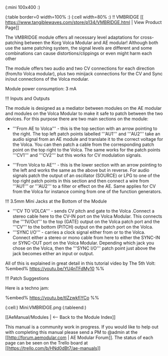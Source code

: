 (:mini 100x400 :)

(:table border=0 width=100% :)
(:cell width=80% :) 
!! VMBRIDGE
[[ https://www.tangiblewaves.com/store/p134/VMBRIDGE.html | View Product Page]]

The VMBRIDGE module offers all necessary level adaptations for cross-patching between the Korg Volca Modular and AE modular! Although both use the same patching system, the signal levels are different and some combinations can cause distortions/clippings or even might harm each other

The module offers two audio and two CV connections for each direction (from/to Volca modular), plus two minijack connections for the CV and Sync in/out connections of the Volca modular.

Module power consumption: 3 mA

!!! Inputs and Outputs

The module is designed as a mediator between modules on the AE modular and modules on the Volca Modular to make it safe to patch between the two devices. For this purpose there are two main sections on the module:

* '''From AE to Volca''' - this is the top section with an arrow pointing to the right. The top left patch points labelled '''AU1''' and '''AU2''' take an audio signal from an AE module and translate it to the correct voltage for the Volca. You can then patch a cable from the corresponding patch point on the top right to the Volca. The same works for the patch points '''CV1''' and '''CV2''' but this works for CV modulation signals.

* '''From Volca to AE''' - this is the lower section with an arrow pointing to the left and works the same as the above but in reverse. For audio signals patch the output of an oscillator (SOURCE) or LPG to one of the top right patch points in this section and then connect a wire from '''AU1''' or '''AU2''' to a filter or effect on the AE. Same applies for CV from the Volca for instance coming from one of the function generators.

!!! 3.5mm Mini Jacks at the Bottom of the Module
* '''CV TO VOLCA''' - sends CV pitch and gate to the Volca .Connect a stereo cable here to the CV-IN port on the Volca Modular. This connects the '''1V/Oct''' to the top (GATE) output on the Volca patch port and the '''CV''' to the bottom (PITCH) output on the patch port on the Volca. 
* '''SYNC I/O''' - carries a clock signal either from or to the Volca. Connect either a stereo or mono cable from here to either the SYNC-IN or SYNC-OUT port on the Volca Modular. Depending which jack you chose on the Volca, then the '''SYNC I/O''' patch point just above the jack becomes either an input or output.

All of this is explained in great detail in this tutorial video by The 5th Volt:
%embed% https://youtu.be/YU4nTFdMy10 %%

!!! Patch Suggestions

Here is a techno jam:

%embed% https://youtu.be/tIZzwkfiYCo %%

(:cell:) Mini:VMBRIDGE.png
(:tableend:)

[[AeManual/Modules | <-- Back to the Module Index]]

This manual is a community work in progress. If you would like to help out with completing this manual please send a PM to @admin at the [[http://forum.aemodular.com | AE Modular Forum]].  The status of each page can be seen on the Trello board at [[https://trello.com/b/HNd0dBt7/ae-manuals]]